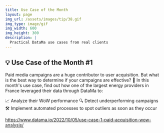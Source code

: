```yaml
---
title: Use Case of the Month
layout: page
img_url: /assets/images/tip/38.gif
img_type: image/gif
img_width: 600
img_height: 300
description: |
  Practical DataMa use cases from real clients
---
```


<h2>💡 Use Case of the Month #1</h2>

Paid media campaigns are a huge contributor to user acquisition. But what is the best way to determine if your campaigns are effective? 🤔 In this month's use case, find out how one of the largest energy providers in France leveraged their data through DataMa to:

📈  Analyze their WoW performance
🔍  Detect underperforming campaigns
🛠️  Implement automated processes to spot outliers as soon as they occur

https://www.datama.io/2022/10/05/use-case-1-paid-acquisition-wow-analysis/
